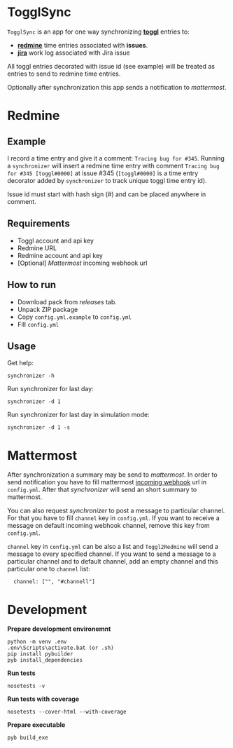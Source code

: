 TogglSync
===

`TogglSync` is an app for one way synchronizing **[toggl](toggl.com)** entries to:
 - **[redmine](https://www.redmine.org/)** time entries associated with **issues**. 
 - **[jira]()** work log associated with Jira issue

All toggl entries decorated with issue id (see example) will be treated as entries to send to redmine time entries.

Optionally after synchronization this app sends a notification to *mattermost*.

# Redmine

Example
---

I record a time entry and give it a comment: `Tracing bug for #345`. Running a `synchronizer` will insert a redmine time entry with comment `Tracing bug for #345 [toggl#0000]` at issue #345 (`[toggl#0000]` is a time entry decorator added by `synchronizer` to track unique toggl time entry id).

Issue id must start with hash sign (*#*) and can be placed anywhere in comment.

Requirements
---

* Toggl account and api key
* Redmine URL
* Redmine account and api key
* [Optional] *Mattermost* incoming webhook url

How to run
---

- Download pack from *releases* tab.
- Unpack ZIP package
- Copy `config.yml.example` to `config.yml`
- Fill `config.yml`

Usage
---

Get help:

```
synchronizer -h
```

Run synchronizer for last day:

```
synchronizer -d 1
```

Run synchronizer for last day in simulation mode:

```
synchronizer -d 1 -s
```

Mattermost
===

After synchronization a summary may be send to *mattermost*. In order to send notification you have to fill mattermost [incoming webhook](https://docs.mattermost.com/developer/webhooks-incoming.html) url in `config.yml`. After that *synchronizer* will send an short summary to mattermost.

You can also request *synchronizer* to post a message to particular channel. For that you have to fill `channel` key in `config.yml`. If you want to receive a message on default incoming webhook channel, remove this key from `config.yml`.

`channel` key in `config.yml` can be also a list and `Toggl2Redmine` will send a message to every specified channel. If you want to send a message to a particular channel and to default channel, add an empty channel and this particular one to `channel` list:

```
  channel: ["", "#channell"]
```

Development
===

**Prepare development environemnt**

```
python -m venv .env
.env\Scripts\activate.bat (or .sh)
pip install pybuilder
pyb install_dependencies
```

**Run tests**

```
nosetests -v
```

**Run tests with coverage**

```
nosetests --cover-html --with-coverage
```

**Prepare executable**

```
pyb build_exe
```
